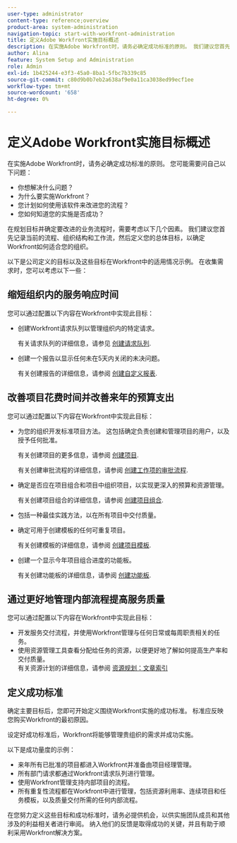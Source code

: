 ```yaml
---
user-type: administrator
content-type: reference;overview
product-area: system-administration
navigation-topic: start-with-workfront-administration
title: 定义Adobe Workfront实施目标概述
description: 在实施Adobe Workfront时，请务必确定成功标准的原则。 我们建议您首先记录当前流程、组织结构和工作流，然后定义您的Workfront将如何适合您的组织的总体目标。
author: Alina
feature: System Setup and Administration
role: Admin
exl-id: 1b425244-e3f3-45a0-8ba1-5fbc7b339c85
source-git-commit: c80d9b0b7eb2a638af9e0a11ca3038ed99ecf1ee
workflow-type: tm+mt
source-wordcount: '658'
ht-degree: 0%

---
```


# 定义Adobe Workfront实施目标概述

<!--Audited: 12/2023-->

在实施Adobe Workfront时，请务必确定成功标准的原则。 您可能需要问自己以下问题：

* 你想解决什么问题？
* 为什么要实施Workfront？
* 您计划如何使用该软件来改进您的流程？
* 您如何知道您的实施是否成功？

在规划目标并确定要改进的业务流程时，需要考虑以下几个因素。 我们建议您首先记录当前的流程、组织结构和工作流，然后定义您的总体目标，以确定Workfront如何适合您的组织。

以下是公司定义的目标以及这些目标在Workfront中的适用情况示例。 在收集需求时，您可以考虑以下一些：

## 缩短组织内的服务响应时间

您可以通过配置以下内容在Workfront中实现此目标：

* 创建Workfront请求队列以管理组织内的特定请求。

  有关请求队列的详细信息，请参见 [创建请求队列](../../manage-work/requests/create-and-manage-request-queues/create-request-queue.md).

* 创建一个报告以显示任何未在5天内关闭的未决问题。

  有关创建报告的详细信息，请参阅 [创建自定义报表](../../reports-and-dashboards/reports/creating-and-managing-reports/create-custom-report.md).

## 改善项目花费时间并改善来年的预算支出

您可以通过配置以下内容在Workfront中实现此目标：

* 为您的组织开发标准项目方法。 这包括确定负责创建和管理项目的用户，以及授予任何批准。

  有关创建项目的更多信息，请参阅 [创建项目](../../manage-work/projects/create-projects/create-project.md).

  有关创建审批流程的详细信息，请参阅 [创建工作项的审批流程](../../administration-and-setup/customize-workfront/configure-approval-milestone-processes/create-approval-processes.md).

* 确定是否应在项目组合和项目中组织项目，以实现更深入的预算和资源管理。

  有关创建项目组合的详细信息，请参阅 [创建项目组合](../../manage-work/portfolios/create-and-manage-portfolios/create-portfolios.md).

* 包括一种最佳实践方法，以在所有项目中交付质量。
* 确定可用于创建模板的任何可重复项目。

  有关创建模板的详细信息，请参阅 [创建项目模板](../../manage-work/projects/create-and-manage-templates/create-template.md).

* 创建一个显示今年项目组合进度的功能板。

  有关创建功能板的详细信息，请参阅 [创建功能板](../../reports-and-dashboards/dashboards/creating-and-managing-dashboards/create-dashboard.md).

## 通过更好地管理内部流程提高服务质量

您可以通过配置以下内容在Workfront中实现此目标：

* 开发服务交付流程，并使用Workfront管理与任何日常或每周职责相关的任务。
* 使用资源管理工具查看分配给任务的资源，以便更好地了解如何提高生产率和交付质量。\
  有关资源计划的详细信息，请参阅 [资源规划：文章索引](../../resource-mgmt/resource-planning/resource-planning-overview.md)

## 定义成功标准

确定主要目标后，您即可开始定义围绕Workfront实施的成功标准。 标准应反映您购买Workfront的最初原因。

设定好成功标准后，Workfront将能够管理贵组织的需求并成功实施。

以下是成功量度的示例：

* 来年所有已批准的项目都进入Workfront并准备由项目经理管理。
* 所有部门请求都通过Workfront请求队列进行管理。
* 使用Workfront管理支持内部项目的流程。
* 所有重复性流程都在Workfront中进行管理，包括资源利用率、连续项目和任务模板，以及质量交付所需的任何内部流程。

在您努力定义这些目标和成功标准时，请务必提供机会，以供实施团队成员和其他涉及的利益相关者进行审阅。 纳入他们的反馈是取得成功的关键，并且有助于顺利采用Workfront解决方案。

